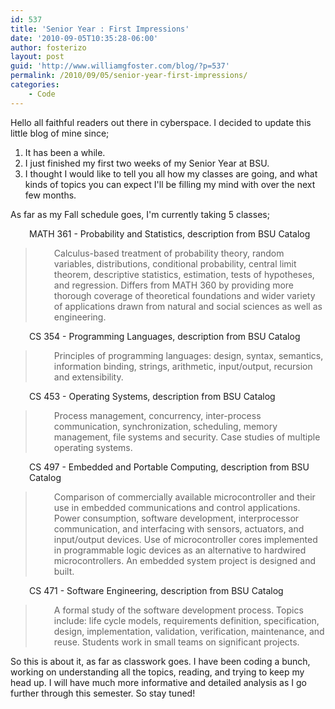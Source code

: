 ```yaml
---
id: 537
title: 'Senior Year : First Impressions'
date: '2010-09-05T10:35:28-06:00'
author: fosterizo
layout: post
guid: 'http://www.williamgfoster.com/blog/?p=537'
permalink: /2010/09/05/senior-year-first-impressions/
categories:
    - Code
---
```


Hello all faithful readers out there in cyberspace. I decided to update this little blog of mine since;
<ol>
	<li>It has been a while.</li>
	<li>I just finished my first two weeks of my Senior Year at BSU.</li>
	<li>I thought I would like to tell you all how my classes are going, and what kinds of topics you can expect I'll be filling my mind with over the next few months.</li>
</ol>
As far as my Fall schedule goes, I'm currently taking 5 classes;
<p style="padding-left: 30px;">MATH 361 - Probability and Statistics, description from BSU Catalog</p>
<blockquote>
<p style="padding-left: 30px;">Calculus-based treatment of probability theory, random variables, distributions, conditional probability, central limit theorem, descriptive statistics, estimation, tests of hypotheses, and regression. Differs from MATH 360 by providing more thorough coverage of theoretical foundations and wider variety of applications drawn from natural and social sciences as well as engineering.</p>
</blockquote>
<p style="padding-left: 30px;">CS 354 - Programming Languages, description from BSU Catalog</p>
<blockquote>
<p style="padding-left: 30px;">Principles of programming languages: design, syntax, semantics, information binding, strings, arithmetic, input/output, recursion and extensibility.</p>
</blockquote>
<p style="padding-left: 30px;">CS 453 - Operating Systems, description from BSU Catalog</p>
<blockquote>
<p style="padding-left: 30px;">Process management, concurrency, inter-process communication, synchronization, scheduling, memory management, file systems and security. Case studies of multiple operating systems.</p>
</blockquote>
<p style="padding-left: 30px;">CS 497 - Embedded and Portable Computing, description from BSU Catalog</p>
<blockquote>
<p style="padding-left: 30px;">Comparison of commercially available microcontroller and their use in embedded communications and control applications. Power consumption, software development, interprocessor communication, and interfacing with sensors, actuators, and input/output devices. Use of microcontroller cores implemented in programmable logic devices as an alternative to hardwired microcontrollers. An embedded system project is designed and built.</p>
</blockquote>
<p style="padding-left: 30px;">CS 471 - Software Engineering, description from BSU Catalog</p>
<blockquote>
<p style="padding-left: 30px;">A formal study of the software development process. Topics include: life cycle models, requirements definition, specification, design, implementation, validation, verification, maintenance, and reuse. Students work in small teams on significant projects.</p>
</blockquote>
So this is about it, as far as classwork goes. I have been coding a bunch, working on understanding all the topics, reading, and trying to keep my head up. I will have much more informative and detailed analysis as I go further through this semester. So stay tuned!
<p style="padding-left: 30px;"></p>